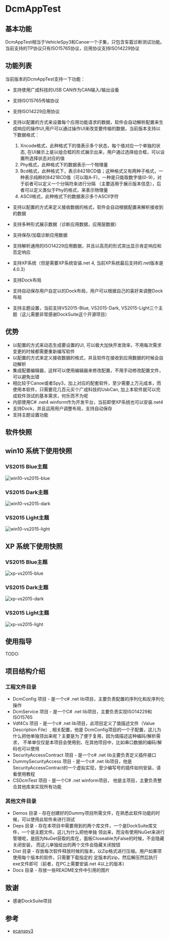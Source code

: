 # DcmAppTest

## 基本功能
DcmAppTest相当于VehicleSpy3和Canoe一个子集，只包含车载诊断测试功能。当前支持的TP协议只有ISO15765协议，应用协议支持ISO14229协议

## 功能列表

当前版本的DcmAppTest支持一下功能：

+ 支持使用广成科技的USB CAN作为CAN输入/输出设备
+ 支持ISO15765传输协议
+ 支持ISO14229应用协议
+ 支持以配置的方式来设置每个应用功能请求的数据，软件会自动解析配置来生成响应的操作UI,用户可以通过操作UI来改变要传输的数据，当前版本支持以下数据格式：

  1. Xncode格式，此种格式下的值表示多个状态，每个值对应一个单独的状态, 在UI展示上是以组合框的形式展示出来，用户通过选择组合框，可以设置所选择状态对应的值
  2. Phy格式，此种格式下的数据表示一个物理量
  3. Bcd格式，此种格式下，表示8421BCD值；这种格式又有两种子格式，一种表示纯粹的8421BCD值（可以取A-F)，一种是只能取数字值(0-9)，对于前者可以定义一个分隔符来进行分隔
（主要适用于展示版本信息），后者可以定义类似于Phy的格式，来表示物理量
  4. ASCII格式，此种格式下的数据表示多个ASCII字符

+ 支持以配置的方式来定义接收数据的格式，软件会自动根据配置来解析接收到的数据
+ 支持多种形式展示数据（诊断应用数据，应用层数据）
+ 支持保存/加载诊断应用数据
+ 支持解析通用的ISO14229应用数据，并且以高亮的形式突出显示肯定响应和否定响应
+ 支持XP系统（但是需要XP系统安装.net 4, 当前XP系统最后支持的.net版本是4.0.3）
+ 支持Dock布局
+ 支持自动保存用户自定以的Dock布局，用户可以根据自己的喜好来调整Dock布局
+ 支持主题设置，当前支持VS2015-Blue, VS2015-Dark, VS2015-Light三个主题（这儿需要非常感谢DockSuite这个开源项目）

## 优势

+ 以配置的方式来动态生成要设置的UI, 可以极大加快开发效率，不用每次需求变更的时候都需要重新编写软件
+ 以配置的方式来定义接收数据的格式，并且软件在接收到应用数据的时候会自动解析
+ 集成配置编辑器，这样可以使用编辑器来修改配置，不用手动修改配置文件，可以避免出错
+ 相比较于Canoe或者Spy3，加上对应的配套软件，至少需要上万元成本，而使用本软件，只需要花几百元买个广成科技的UsbCan, 加上本软件就可以完成软件测试的基本需求，何乐而不为呢
+ 内部使用C# .net4 winform作为开发平台，当前即使XP系统也可以安装.net4
+ 支持Dock，并且运用用户调整布局，支持自动保存
+ 支持主题设置功能

## 软件快照

## win10 系统下使用快照

### VS2015 Blue主题

![win10-vs2015-blue](./Docs/Images/Win10/Win10-VS2015-Blue.png "VS2015 Blue主题运行效果")

### VS2015 Dark主题

![win10-vs2015-dark](./Docs/Images/Win10/Win10-VS2015-Dark.png "VS2015 Dark主题运行效果")

### VS2015 Light主题

![win10-vs2015-light](./Docs/Images/Win10/Win10-VS2015-Light.png "VS2015 Light主题运行效果")

## XP 系统下使用快照

### VS2015 Blue主题

![xp-vs2015-blue](./Docs/Images/XP/XP-VS2015-Blue.png "VS2015 Blue主题运行效果")

### VS2015 Dark主题

![xp-vs2015-dark](./Docs/Images/XP/XP-VS2015-Dark.png "VS2015 Dark主题运行效果")

### VS2015 Light主题

![xp-vs2015-light](./Docs/Images/XP/XP-VS2015-Light.png "VS2015 Light主题运行效果")

## 使用指导

TODO:

## 项目结构介绍

### 工程文件目录

+ DcmConfig 项目 - 是一个c# .net lib项目，主要负责配置的序列化和反序列化操作
+ DcmService 项目 - 是一个C# .net lib项目，主要负责实现ISO14229和ISO15765
+ Vdf4Cs 项目 - 是一个c# .net lib项目，此项目定义了值描述文件（Value Description File）, 相关配置，他是
DcmConfig项目的一个子配置，这儿为什么把他单独领出来呢？主要是为了便于复用，因为值描述这种编码/解析需求，
不单单仅仅是本项目会使用到，在其他项目中，比如串口数据的编码/解码也可以使用
+ SecurityAccessContract 项目 - 是一个c# .net lib主要负责定义插件接口
+ DummySecurityAccess 项目 - 是一个c# .net lib项目，他是SecurityAccessContract的一个虚拟实现，至少编写号的插件如何安装，请看使用教程
+ CSDcmTest 项目 - 是一个C# .net winform项目， 他是主项目，主要负责整合其他库来实现所有功能

### 其他文件目录

+ Demos 目录 - 存在创建好的Dummy项目所需文件，在熟悉此软件功能的时候，可以使用此软件来进行测试
+ Deps 目录 - 存在本项目中需要用到的两个库文件，一个是DockSuite库文件，一个是主题文件。这儿为什么把他单独
领出来，而没有使用NuGet来进行管理呢，是因为NuGet获取的库在，面板Closeable为False的时候，不会隐藏关闭安装，
而这儿单独给出的两个文件会隐藏关闭按钮
+ Dist 目录 - 存放每次软件释放时候的版本，以Zip格式进行压缩。用户如果项使用每个版本的软件，只需要下载指定的
定版本的zip，然后解压然后执行exe文件即可（前者，在PC上需要安装.net 4以上的版本）
+ Docs 目录 - 存放一些README文件中引用的图片

## 致谢

+ 感谢DockSuite项目

## 参考

+ [ecanspy3]("https://github.com/TwoFlyLiu/ecanspy3" "另外一个ECAN的组态软件，主要负责模拟整车的应用报文数据")
